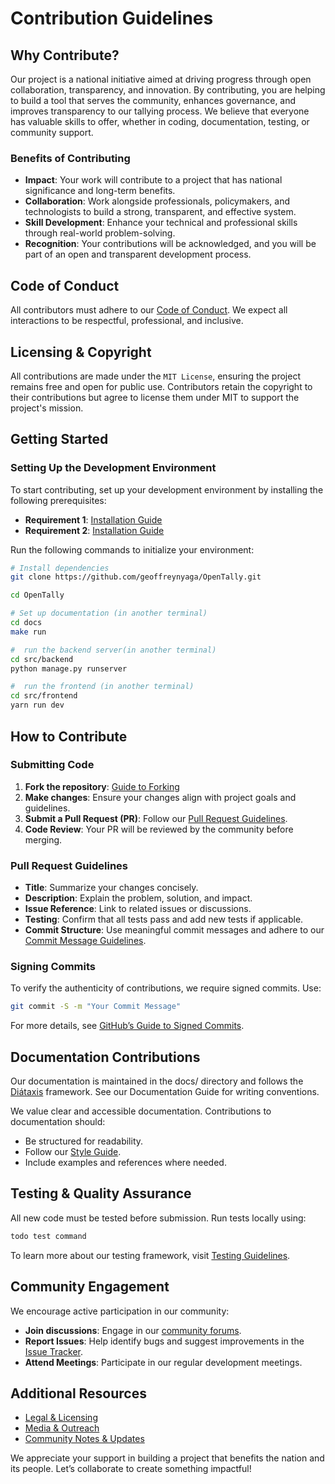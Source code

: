 # Contribution Guidelines

## Why Contribute?

Our project is a national initiative aimed at driving progress through open collaboration, transparency, and innovation. By contributing, you are helping to build a tool that serves the community, enhances governance, and improves transparency to our tallying process. We believe that everyone has valuable skills to offer, whether in coding, documentation, testing, or community support.

### Benefits of Contributing

- **Impact**: Your work will contribute to a project that has national significance and long-term benefits.
- **Collaboration**: Work alongside professionals, policymakers, and technologists to build a strong, transparent, and effective system.
- **Skill Development**: Enhance your technical and professional skills through real-world problem-solving.
- **Recognition**: Your contributions will be acknowledged, and you will be part of an open and transparent development process.

## Code of Conduct

All contributors must adhere to our [Code of Conduct](https://example.com/code-of-conduct). We expect all interactions to be respectful, professional, and inclusive.

## Licensing & Copyright

All contributions are made under the `MIT License`, ensuring the project remains free and open for public use. Contributors retain the copyright to their contributions but agree to license them under MIT to support the project's mission.

## Getting Started

### Setting Up the Development Environment

To start contributing, set up your development environment by installing the following prerequisites:

- **Requirement 1**: [Installation Guide](https://example.com/requirement1)
- **Requirement 2**: [Installation Guide](https://example.com/requirement2)

Run the following commands to initialize your environment:

```sh
# Install dependencies
git clone https://github.com/geoffreynyaga/OpenTally.git

cd OpenTally
```

```bash
# Set up documentation (in another terminal)
cd docs
make run
```

```bash
#  run the backend server(in another terminal)
cd src/backend
python manage.py runserver
```

```bash
#  run the frontend (in another terminal)
cd src/frontend
yarn run dev
```

## How to Contribute

### Submitting Code

1. **Fork the repository**: [Guide to Forking](https://docs.github.com/en/github/getting-started-with-github/fork-a-repo)
2. **Make changes**: Ensure your changes align with project goals and guidelines.
3. **Submit a Pull Request (PR)**: Follow our [Pull Request Guidelines](https://example.com/pr-guidelines).
4. **Code Review**: Your PR will be reviewed by the community before merging.

### Pull Request Guidelines

- **Title**: Summarize your changes concisely.
- **Description**: Explain the problem, solution, and impact.
- **Issue Reference**: Link to related issues or discussions.
- **Testing**: Confirm that all tests pass and add new tests if applicable.
- **Commit Structure**: Use meaningful commit messages and adhere to our [Commit Message Guidelines](https://example.com/commit-guidelines).

### Signing Commits

To verify the authenticity of contributions, we require signed commits. Use:

```sh
git commit -S -m "Your Commit Message"
```

For more details, see [GitHub’s Guide to Signed Commits](https://docs.github.com/en/github/authenticating-to-github/signing-commits).

## Documentation Contributions

Our documentation is maintained in the docs/ directory and follows the [Diátaxis](https://diataxis.fr) framework. See our Documentation Guide for writing conventions.

We value clear and accessible documentation. Contributions to documentation should:

- Be structured for readability.
- Follow our [Style Guide](https://example.com/style-guide).
- Include examples and references where needed.

## Testing & Quality Assurance

All new code must be tested before submission. Run tests locally using:

```sh
todo test command
```

To learn more about our testing framework, visit [Testing Guidelines](https://example.com/testing).

## Community Engagement

We encourage active participation in our community:

- **Join discussions**: Engage in our [community forums](https://example.com/community-forum).
- **Report Issues**: Help identify bugs and suggest improvements in the [Issue Tracker](https://example.com/issue-tracker).
- **Attend Meetings**: Participate in our regular development meetings.

## Additional Resources

- [Legal & Licensing](https://example.com/legal)
- [Media & Outreach](https://example.com/media)
- [Community Notes & Updates](https://example.com/community-notes)

We appreciate your support in building a project that benefits the nation and its people. Let’s collaborate to create something impactful!
